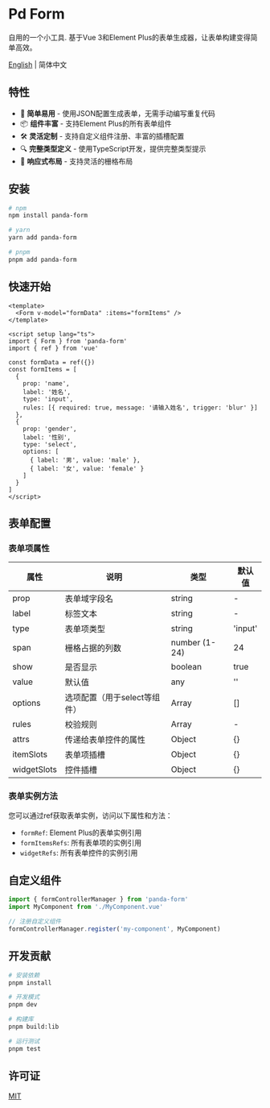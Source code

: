 # Pd Form

自用的一个小工具.
基于Vue 3和Element Plus的表单生成器，让表单构建变得简单高效。

[English](./README_EN.md) | 简体中文

## 特性

- 🚀 **简单易用** - 使用JSON配置生成表单，无需手动编写重复代码
- 📦 **组件丰富** - 支持Element Plus的所有表单组件
- 🛠️ **灵活定制** - 支持自定义组件注册、丰富的插槽配置
- 🔍 **完整类型定义** - 使用TypeScript开发，提供完整类型提示
- 📱 **响应式布局** - 支持灵活的栅格布局

## 安装

```bash
# npm
npm install panda-form

# yarn
yarn add panda-form

# pnpm
pnpm add panda-form
```

## 快速开始

```vue
<template>
  <Form v-model="formData" :items="formItems" />
</template>

<script setup lang="ts">
import { Form } from 'panda-form'
import { ref } from 'vue'

const formData = ref({})
const formItems = [
  {
    prop: 'name',
    label: '姓名',
    type: 'input',
    rules: [{ required: true, message: '请输入姓名', trigger: 'blur' }]
  },
  {
    prop: 'gender',
    label: '性别',
    type: 'select',
    options: [
      { label: '男', value: 'male' },
      { label: '女', value: 'female' }
    ]
  }
]
</script>
```

## 表单配置

### 表单项属性

| 属性 | 说明 | 类型 | 默认值 |
| --- | --- | --- | --- |
| prop | 表单域字段名 | string | - |
| label | 标签文本 | string | - |
| type | 表单项类型 | string | 'input' |
| span | 栅格占据的列数 | number (1-24) | 24 |
| show | 是否显示 | boolean | true |
| value | 默认值 | any | '' |
| options | 选项配置（用于select等组件） | Array | [] |
| rules | 校验规则 | Array | - |
| attrs | 传递给表单控件的属性 | Object | {} |
| itemSlots | 表单项插槽 | Object | {} |
| widgetSlots | 控件插槽 | Object | {} |

### 表单实例方法

您可以通过ref获取表单实例，访问以下属性和方法：

- `formRef`: Element Plus的表单实例引用
- `formItemsRefs`: 所有表单项的实例引用
- `widgetRefs`: 所有表单控件的实例引用

## 自定义组件

```ts
import { formControllerManager } from 'panda-form'
import MyComponent from './MyComponent.vue'

// 注册自定义组件
formControllerManager.register('my-component', MyComponent)
```

## 开发贡献

```bash
# 安装依赖
pnpm install

# 开发模式
pnpm dev

# 构建库
pnpm build:lib

# 运行测试
pnpm test
```

## 许可证

[MIT](./LICENSE)
